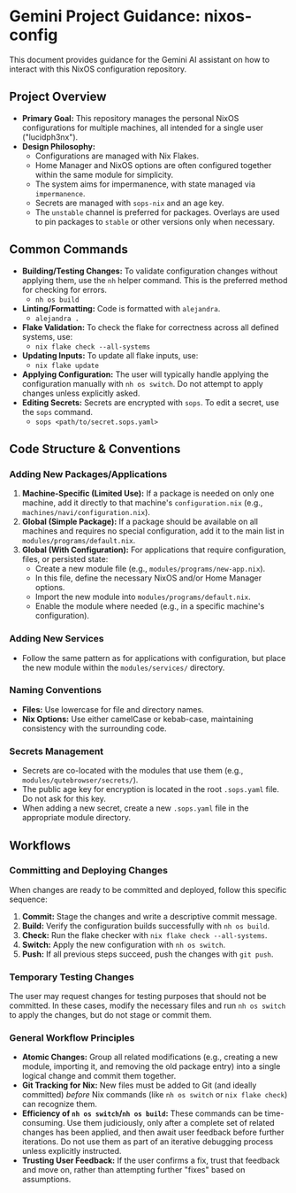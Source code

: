 # Gemini Project Guidance: nixos-config

This document provides guidance for the Gemini AI assistant on how to interact with this NixOS configuration repository.

## Project Overview

- **Primary Goal:** This repository manages the personal NixOS configurations for multiple machines, all intended for a single user ("lucidph3nx").
- **Design Philosophy:**
    - Configurations are managed with Nix Flakes.
    - Home Manager and NixOS options are often configured together within the same module for simplicity.
    - The system aims for impermanence, with state managed via `impermanence`.
    - Secrets are managed with `sops-nix` and an age key.
    - The `unstable` channel is preferred for packages. Overlays are used to pin packages to `stable` or other versions only when necessary.

## Common Commands

- **Building/Testing Changes:** To validate configuration changes without applying them, use the `nh` helper command. This is the preferred method for checking for errors.
    - `nh os build`
- **Linting/Formatting:** Code is formatted with `alejandra`.
    - `alejandra .`
- **Flake Validation:** To check the flake for correctness across all defined systems, use:
    - `nix flake check --all-systems`
- **Updating Inputs:** To update all flake inputs, use:
    - `nix flake update`
- **Applying Configuration:** The user will typically handle applying the configuration manually with `nh os switch`. Do not attempt to apply changes unless explicitly asked.
- **Editing Secrets:** Secrets are encrypted with `sops`. To edit a secret, use the `sops` command.
    - `sops <path/to/secret.sops.yaml>`

## Code Structure & Conventions

### Adding New Packages/Applications

1.  **Machine-Specific (Limited Use):** If a package is needed on only one machine, add it directly to that machine's `configuration.nix` (e.g., `machines/navi/configuration.nix`).
2.  **Global (Simple Package):** If a package should be available on all machines and requires no special configuration, add it to the main list in `modules/programs/default.nix`.
3.  **Global (With Configuration):** For applications that require configuration, files, or persisted state:
    - Create a new module file (e.g., `modules/programs/new-app.nix`).
    - In this file, define the necessary NixOS and/or Home Manager options.
    - Import the new module into `modules/programs/default.nix`.
    - Enable the module where needed (e.g., in a specific machine's configuration).

### Adding New Services

- Follow the same pattern as for applications with configuration, but place the new module within the `modules/services/` directory.

### Naming Conventions

- **Files:** Use lowercase for file and directory names.
- **Nix Options:** Use either camelCase or kebab-case, maintaining consistency with the surrounding code.

### Secrets Management

- Secrets are co-located with the modules that use them (e.g., `modules/qutebrowser/secrets/`).
- The public age key for encryption is located in the root `.sops.yaml` file. Do not ask for this key.
- When adding a new secret, create a new `.sops.yaml` file in the appropriate module directory.

## Workflows

### Committing and Deploying Changes

When changes are ready to be committed and deployed, follow this specific sequence:

1.  **Commit:** Stage the changes and write a descriptive commit message.
2.  **Build:** Verify the configuration builds successfully with `nh os build`.
3.  **Check:** Run the flake checker with `nix flake check --all-systems`.
4.  **Switch:** Apply the new configuration with `nh os switch`.
5.  **Push:** If all previous steps succeed, push the changes with `git push`.

### Temporary Testing Changes

The user may request changes for testing purposes that should not be committed. In these cases, modify the necessary files and run `nh os switch` to apply the changes, but do not stage or commit them.

### General Workflow Principles

- **Atomic Changes:** Group all related modifications (e.g., creating a new module, importing it, and removing the old package entry) into a single logical change and commit them together.
- **Git Tracking for Nix:** New files must be added to Git (and ideally committed) *before* Nix commands (like `nh os switch` or `nix flake check`) can recognize them.
- **Efficiency of `nh os switch`/`nh os build`:** These commands can be time-consuming. Use them judiciously, only after a complete set of related changes has been applied, and then await user feedback before further iterations. Do not use them as part of an iterative debugging process unless explicitly instructed.
- **Trusting User Feedback:** If the user confirms a fix, trust that feedback and move on, rather than attempting further "fixes" based on assumptions.
